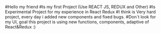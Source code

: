 #Hello my friend
#Is my first Project (Use REACT JS, REDUX and Other)
#Is Experimental Project for my experience in React Redux
#I think is Very hard project, every day i added new components and fixed bugs.
#Don`t look for my UI, goal this project is using new functions, components, adaptive of React&Redux :)